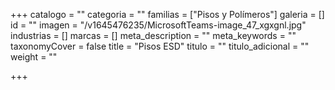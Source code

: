+++
catalogo = ""
categoria = ""
familias = ["Pisos y Polímeros"]
galeria = []
id = ""
imagen = "/v1645476235/MicrosoftTeams-image_47_xgxgnl.jpg"
industrias = []
marcas = []
meta_description = ""
meta_keywords = ""
taxonomyCover = false
title = "Pisos ESD"
titulo = ""
titulo_adicional = ""
weight = ""

+++
